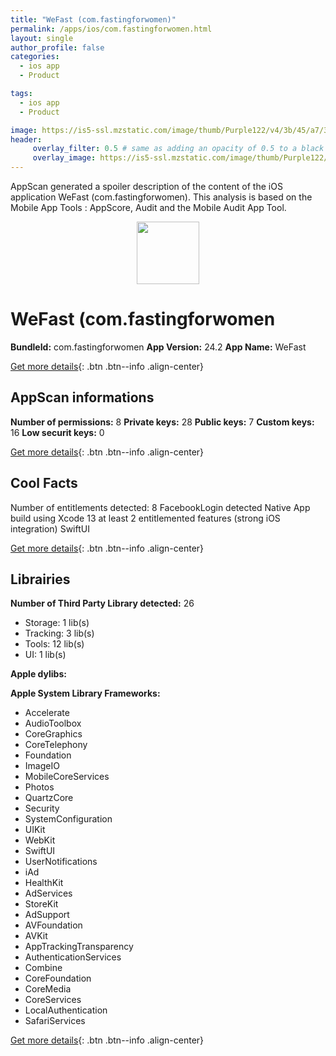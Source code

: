 ```yaml
---
title: "WeFast (com.fastingforwomen)"
permalink: /apps/ios/com.fastingforwomen.html
layout: single
author_profile: false
categories: 
  - ios app 
  - Product 

tags: 
  - ios app 
  - Product 

image: https://is5-ssl.mzstatic.com/image/thumb/Purple122/v4/3b/45/a7/3b45a76a-2ce2-8370-864a-9b1b8b6b5af9/AppIcon-0-0-1x_U007emarketing-0-5-0-sRGB-85-220.png/512x512bb.jpg
header: 
     overlay_filter: 0.5 # same as adding an opacity of 0.5 to a black background
     overlay_image: https://is5-ssl.mzstatic.com/image/thumb/Purple122/v4/3b/45/a7/3b45a76a-2ce2-8370-864a-9b1b8b6b5af9/AppIcon-0-0-1x_U007emarketing-0-5-0-sRGB-85-220.png/512x512bb.jpg
---
```

AppScan generated a spoiler description of the content of the iOS application WeFast (com.fastingforwomen). This analysis is based on the Mobile App Tools : AppScore, Audit and the Mobile Audit App Tool.

  
  
<div style="text-align: center;"><img src="https://is5-ssl.mzstatic.com/image/thumb/Purple122/v4/3b/45/a7/3b45a76a-2ce2-8370-864a-9b1b8b6b5af9/AppIcon-0-0-1x_U007emarketing-0-5-0-sRGB-85-220.png/512x512bb.jpg" width="100" height="100"></div>  
  
# WeFast (com.fastingforwomen

**BundleId:** com.fastingforwomen
**App Version:** 24.2
**App Name:** WeFast


[Get more details](/pricing.html){: .btn .btn--info .align-center}  
  
## AppScan informations 

**Number of permissions:** 8
**Private keys:** 28
**Public keys:** 7
**Custom keys:** 16
**Low securit keys:** 0
  
[Get more details](/pricing.html){: .btn .btn--info .align-center}

## Cool Facts

Number of entitlements detected: 8
FacebookLogin detected
Native App
build using Xcode 13
at least 2 entitlemented features (strong iOS integration)
SwiftUI
  
[Get more details](/pricing.html){: .btn .btn--info .align-center}

## Librairies 
**Number of Third Party Library detected:** 26
- Storage: 1 lib(s)
- Tracking: 3 lib(s)
- Tools: 12 lib(s)
- UI: 1 lib(s)

**Apple dylibs:**


**Apple System Library Frameworks:**
- Accelerate
- AudioToolbox
- CoreGraphics
- CoreTelephony
- Foundation
- ImageIO
- MobileCoreServices
- Photos
- QuartzCore
- Security
- SystemConfiguration
- UIKit
- WebKit
- SwiftUI
- UserNotifications
- iAd
- HealthKit
- AdServices
- StoreKit
- AdSupport
- AVFoundation
- AVKit
- AppTrackingTransparency
- AuthenticationServices
- Combine
- CoreFoundation
- CoreMedia
- CoreServices
- LocalAuthentication
- SafariServices


  
[Get more details](/pricing.html){: .btn .btn--info .align-center}

